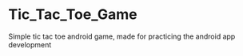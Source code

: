 # Tic_Tac_Toe_Game

Simple tic tac toe android game, made for practicing the android app development
